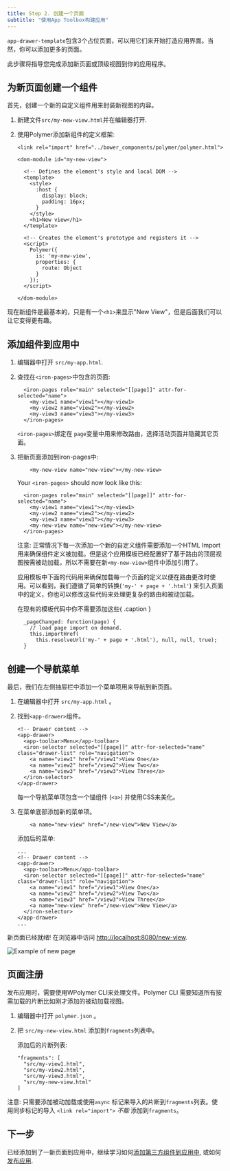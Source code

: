 ```yaml
---
title: Step 2. 创建一个页面
subtitle: "使用App Toolbox构建应用"
---
```


<!-- toc -->

`app-drawer-template`包含3个占位页面，可以用它们来开始打造应用界面。当然，你可以添加更多的页面。

此步骤将指导您完成添加新页面或顶级视图到你的应用程序。

## 为新页面创建一个组件

首先，创建一个新的自定义组件用来封装新视图的内容。

1.  新建文件`src/my-new-view.html`并在编辑器打开.

2.  使用Polymer添加新组件的定义框架:

    ```
    <link rel="import" href="../bower_components/polymer/polymer.html">

    <dom-module id="my-new-view">

      <!-- Defines the element's style and local DOM -->
      <template>
        <style>
          :host {
            display: block;
            padding: 16px;
          }
        </style>
        <h1>New view</h1>
      </template>

      <!-- Creates the element's prototype and registers it -->
      <script>
        Polymer({
          is: 'my-new-view',
          properties: {
            route: Object
          }
        });
      </script>

    </dom-module>

    ```

现在新组件是最基本的，只是有一个`<h1>`来显示"New View"，但是后面我们可以让它变得更有趣。


## 添加组件到应用中

1.  编辑器中打开 `src/my-app.html`.

1.  查找在`<iron-pages>`中包含的页面:

    ```
      <iron-pages role="main" selected="[[page]]" attr-for-selected="name">
        <my-view1 name="view1"></my-view1>
        <my-view2 name="view2"></my-view2>
        <my-view3 name="view3"></my-view3>
      </iron-pages>
    ```

    `<iron-pages>`绑定在 `page`变量中用来修改路由，选择活动页面并隐藏其它页面。

1.  把新页面添加到iron-pages中:

    ```
        <my-new-view name="new-view"></my-new-view>
    ```

    Your `<iron-pages>` should now look like this:

    ```
      <iron-pages role="main" selected="[[page]]" attr-for-selected="name">
        <my-view1 name="view1"></my-view1>
        <my-view2 name="view2"></my-view2>
        <my-view3 name="view3"></my-view3>
        <my-new-view name="new-view"></my-new-view>
      </iron-pages>
    ```

    注意: 正常情况下每一次添加一个新的自定义组件需要添加一个HTML Import用来确保组件定义被加载。但是这个应用模板已经配置好了基于路由的顶层视图按需被动加载，所以不需要在新`<my-new-view>`组件中添加引用了。 

    应用模板中下面的代码用来确保加载每一个页面的定义以便在路由更改时使用。可以看到，我们遵循了简单的转换(`'my-' + page + '.html'`)
    来引入页面中的定义，你也可以修改这些代码来处理更复杂的路由和被动加载。

    在现有的模板代码中你不需要添加这些{ .caption }

    ```
      _pageChanged: function(page) {
        // load page import on demand.
        this.importHref(
          this.resolveUrl('my-' + page + '.html'), null, null, true);
      }
    ```

## 创建一个导航菜单

最后，我们在左侧抽屉栏中添加一个菜单项用来导航到新页面。

1.  在编辑器中打开 `src/my-app.html` 。

1.  找到`<app-drawer>`组件。

    ```
    <!-- Drawer content -->
    <app-drawer>
      <app-toolbar>Menu</app-toolbar>
      <iron-selector selected="[[page]]" attr-for-selected="name" class="drawer-list" role="navigation">
        <a name="view1" href="/view1">View One</a>
        <a name="view2" href="/view2">View Two</a>
        <a name="view3" href="/view3">View Three</a>
      </iron-selector>
    </app-drawer>
    ```

    每一个导航菜单项包含一个锚组件 (`<a>`) 并使用CSS来美化。

1.  在菜单底部添加新的菜单项。

    ```
        <a name="new-view" href="/new-view">New View</a>
    ```

    添加后的菜单:

    ```
    ...
    <!-- Drawer content -->
    <app-drawer>
      <app-toolbar>Menu</app-toolbar>
      <iron-selector selected="[[page]]" attr-for-selected="name" class="drawer-list" role="navigation">
        <a name="view1" href="/view1">View One</a>
        <a name="view2" href="/view2">View Two</a>
        <a name="view3" href="/view3">View Three</a>
        <a name="new-view" href="/new-view">New View</a>
      </iron-selector>
    </app-drawer>
    ...
    ```

新页面已经就绪! 在浏览器中访问
[http://localhost:8080/new-view](http://localhost:8080/new-view).

![Example of new page](/images/1.0/toolbox/app-drawer-template-newview.png)

## 页面注册

发布应用时，需要使用WPolymer CLI来处理文件。Polymer CLI 需要知道所有按需加载的片断比如刚才添加的被动加载视图。

1.  编辑器中打开 `polymer.json` 。

1.  把 `src/my-new-view.html` 添加到`fragments`列表中。

    添加后的片断列表:

    ```
    "fragments": [
      "src/my-view1.html",
      "src/my-view2.html",
      "src/my-view3.html",
      "src/my-new-view.html"
    ]
    ```

注意: 只需要添加被动加载或使用`async`
标记来导入的片断到`fragments`列表。使用同步标记的导入
`<link rel="import">` *不能* 添加到`fragments`。

## 下一步

已经添加到了一新页面到应用中，继续学习如何[添加第三方组件到应用中](add-elements), 或如何
[发布应用](deploy).
